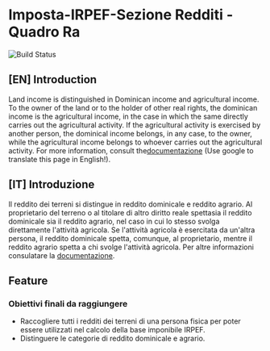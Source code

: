 # Imposta-IRPEF-Sezione Redditi - Quadro Ra
![Build Status](https://circleci.com/gh/openfisca/openfisca-italy.svg?style=shield&circle-token=:circle-token)
## [EN] Introduction
Land income is distinguished in Dominican income and agricultural income. To the owner of the land or to the holder of other real rights, the dominican income is the agricultural income, in the case in which the same directly carries out the agricultural activity. If the agricultural activity is exercised by another person, the dominical income belongs, in any case, to the owner, while the agricultural income belongs to whoever carries out the agricultural activity. For more information, consult the[documentazione](https://infoprecompilata.agenziaentrate.gov.it/portale/sl/quadro-ra-redditi-dei-terreni1) (Use google to translate this page in English!).
## [IT] Introduzione
Il reddito dei terreni si distingue in reddito dominicale e reddito agrario. Al proprietario del terreno o al titolare di altro diritto reale spettasia il reddito dominicale sia il reddito agrario, nel caso in cui lo stesso svolga direttamente l'attività agricola. Se l'attività agricola è esercitata da un'altra persona, il reddito dominicale spetta, comunque, al proprietario, mentre il reddito agrario spetta a chi svolge l'attività agricola. Per altre informazioni consulatare la [documentazione](https://infoprecompilata.agenziaentrate.gov.it/portale/sl/quadro-ra-redditi-dei-terreni1).
## Feature
### Obiettivi finali da raggiungere
* Raccogliere tutti i redditi dei terreni di una persona fisica per poter essere utilizzati nel calcolo della base imponibile IRPEF.
* Distinguere le categorie di reddito dominicale e agrario.
